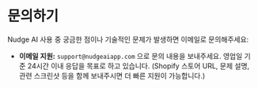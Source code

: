 # 문의하기

Nudge AI 사용 중 궁금한 점이나 기술적인 문제가 발생하면 이메일로 문의해주세요:

*   **이메일 지원:** `support@nudgeaiapp.com` 으로 문의 내용을 보내주세요. 영업일 기준 24시간 이내 응답을 목표로 하고 있습니다. (Shopify 스토어 URL, 문제 설명, 관련 스크린샷 등을 함께 보내주시면 더 빠른 지원이 가능합니다.)
